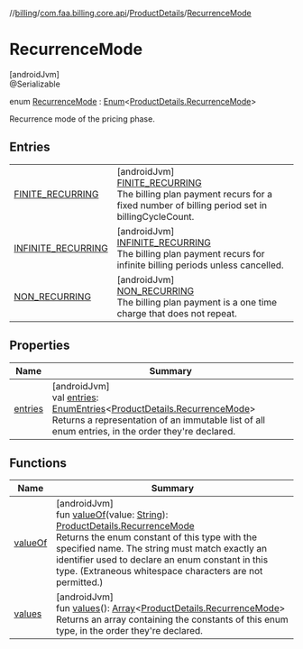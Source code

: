 //[billing](../../../../index.md)/[com.faa.billing.core.api](../../index.md)/[ProductDetails](../index.md)/[RecurrenceMode](index.md)

# RecurrenceMode

[androidJvm]\
@Serializable

enum [RecurrenceMode](index.md) : [Enum](https://kotlinlang.org/api/latest/jvm/stdlib/kotlin/-enum/index.html)&lt;[ProductDetails.RecurrenceMode](index.md)&gt; 

Recurrence mode of the pricing phase.

## Entries

| | |
|---|---|
| [FINITE_RECURRING](-f-i-n-i-t-e_-r-e-c-u-r-r-i-n-g/index.md) | [androidJvm]<br>[FINITE_RECURRING](-f-i-n-i-t-e_-r-e-c-u-r-r-i-n-g/index.md)<br>The billing plan payment recurs for a fixed number of billing period set in billingCycleCount. |
| [INFINITE_RECURRING](-i-n-f-i-n-i-t-e_-r-e-c-u-r-r-i-n-g/index.md) | [androidJvm]<br>[INFINITE_RECURRING](-i-n-f-i-n-i-t-e_-r-e-c-u-r-r-i-n-g/index.md)<br>The billing plan payment recurs for infinite billing periods unless cancelled. |
| [NON_RECURRING](-n-o-n_-r-e-c-u-r-r-i-n-g/index.md) | [androidJvm]<br>[NON_RECURRING](-n-o-n_-r-e-c-u-r-r-i-n-g/index.md)<br>The billing plan payment is a one time charge that does not repeat. |

## Properties

| Name | Summary |
|---|---|
| [entries](entries.md) | [androidJvm]<br>val [entries](entries.md): [EnumEntries](https://kotlinlang.org/api/latest/jvm/stdlib/kotlin.enums/-enum-entries/index.html)&lt;[ProductDetails.RecurrenceMode](index.md)&gt;<br>Returns a representation of an immutable list of all enum entries, in the order they're declared. |

## Functions

| Name | Summary |
|---|---|
| [valueOf](value-of.md) | [androidJvm]<br>fun [valueOf](value-of.md)(value: [String](https://kotlinlang.org/api/latest/jvm/stdlib/kotlin/-string/index.html)): [ProductDetails.RecurrenceMode](index.md)<br>Returns the enum constant of this type with the specified name. The string must match exactly an identifier used to declare an enum constant in this type. (Extraneous whitespace characters are not permitted.) |
| [values](values.md) | [androidJvm]<br>fun [values](values.md)(): [Array](https://kotlinlang.org/api/latest/jvm/stdlib/kotlin/-array/index.html)&lt;[ProductDetails.RecurrenceMode](index.md)&gt;<br>Returns an array containing the constants of this enum type, in the order they're declared. |
